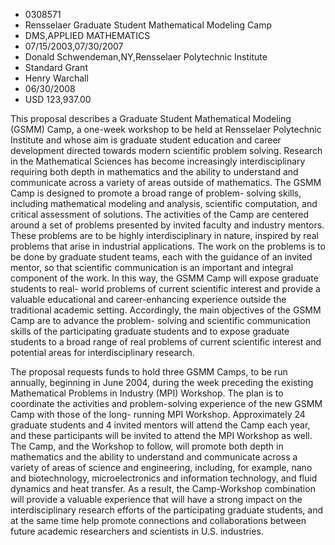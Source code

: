 
* 0308571
* Rensselaer Graduate Student Mathematical Modeling Camp
* DMS,APPLIED MATHEMATICS
* 07/15/2003,07/30/2007
* Donald Schwendeman,NY,Rensselaer Polytechnic Institute
* Standard Grant
* Henry Warchall
* 06/30/2008
* USD 123,937.00

This proposal describes a Graduate Student Mathematical Modeling (GSMM) Camp, a
one-week workshop to be held at Rensselaer Polytechnic Institute and whose aim
is graduate student education and career development directed towards modern
scientific problem solving. Research in the Mathematical Sciences has become
increasingly interdisciplinary requiring both depth in mathematics and the
ability to understand and communicate across a variety of areas outside of
mathematics. The GSMM Camp is designed to promote a broad range of problem-
solving skills, including mathematical modeling and analysis, scientific
computation, and critical assessment of solutions. The activities of the Camp
are centered around a set of problems presented by invited faculty and industry
mentors. These problems are to be highly interdisciplinary in nature, inspired
by real problems that arise in industrial applications. The work on the problems
is to be done by graduate student teams, each with the guidance of an invited
mentor, so that scientific communication is an important and integral component
of the work. In this way, the GSMM Camp will expose graduate students to real-
world problems of current scientific interest and provide a valuable educational
and career-enhancing experience outside the traditional academic setting.
Accordingly, the main objectives of the GSMM Camp are to advance the problem-
solving and scientific communication skills of the participating graduate
students and to expose graduate students to a broad range of real problems of
current scientific interest and potential areas for interdisciplinary research.

The proposal requests funds to hold three GSMM Camps, to be run annually,
beginning in June 2004, during the week preceding the existing Mathematical
Problems in Industry (MPI) Workshop. The plan is to coordinate the activities
and problem-solving experience of the new GSMM Camp with those of the long-
running MPI Workshop. Approximately 24 graduate students and 4 invited mentors
will attend the Camp each year, and these participants will be invited to attend
the MPI Workshop as well. The Camp, and the Workshop to follow, will promote
both depth in mathematics and the ability to understand and communicate across a
variety of areas of science and engineering, including, for example, nano and
biotechnology, microelectronics and information technology, and fluid dynamics
and heat transfer. As a result, the Camp-Workshop combination will provide a
valuable experience that will have a strong impact on the interdisciplinary
research efforts of the participating graduate students, and at the same time
help promote connections and collaborations between future academic researchers
and scientists in U.S. industries.
